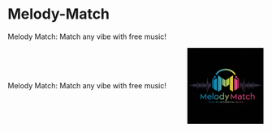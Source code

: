 # Melody-Match
Melody Match: Match any vibe with free music!

<div style="display: flex; align-items: center; justify-content: space-between;">
    <p>Melody Match: Match any vibe with free music!</p>
    <img src="melody_match_image.jpeg" alt="Melody Match Logo" style="width: 150px; height: auto;">
</div>
